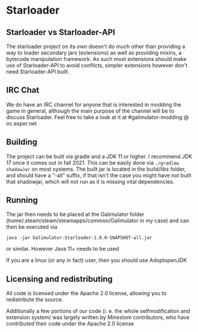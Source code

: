 # Starloader

## Starloader vs Starloader-API

The starloader project on its own doesn't do much other than providing a way
to loader secondary jars (extensions) as well as providing mixins, a bytecode
manipulation framework. As such most extensions should make use of Starloader-API
to avoid conflicts, simpler extensions however don't need Starloader-API built.

## IRC Chat

We do have an IRC channel for anyone that is interested in modding the game in
general, although the main purpose of the channel will be to discuss Starloader.
Feel free to take a look at it at #galimulator-modding @ irc.esper.net

## Building

The project can be built via gradle and a JDK 11 or higher.
I recommend JDK 17 once it comes out in fall 2021.
This can be easily done via `./gradlew shadowJar` on most systems.
The built jar is located in the build/libs folder, and should have a "-all"
suffix, if that isn't the case you might have not built that shadowjar, which
will not run as it is missing vital dependencies.

## Running

The jar then needs to be placed at the Galimulator folder 
(home/.steam/steam/steamapps/common/Galimulator in my case)
and can then be executed via

    java -jar Galimulator-Starloader-1.0.0-SNAPSHOT-all.jar

or similar. However Java 11+ needs to be used

If you are a linux (or any in fact) user, then you should use AdoptopenJDK
## Licensing and redistributing

All code is licensed under the Apache 2.0 license, allowing you to redistribute
the source.

Additionally a few portions of our code (i. e. the whole selfmodification and extension system)
was largely written by Minestom contributors, who have contributed their code under
the Apache 2.0 license
